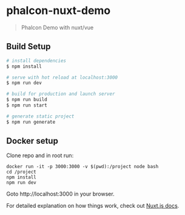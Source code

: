 # phalcon-nuxt-demo

> Phalcon Demo with nuxt/vue

## Build Setup

``` bash
# install dependencies
$ npm install

# serve with hot reload at localhost:3000
$ npm run dev

# build for production and launch server
$ npm run build
$ npm run start

# generate static project
$ npm run generate
```

## Docker setup
Clone repo and in root run:

```
docker run -it -p 3000:3000 -v $(pwd):/project node bash
cd /project
npm install
npm run dev
```
Goto http://localhost:3000 in your browser.

For detailed explanation on how things work, check out [Nuxt.js docs](https://nuxtjs.org).

